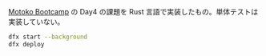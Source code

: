 [Motoko Bootcamp](https://github.com/iU-C3F/motoko-starter-jp) の Day4 の課題を Rust 言語で実装したもの。単体テストは実装していない。

```bash
dfx start --background
dfx deploy
```
